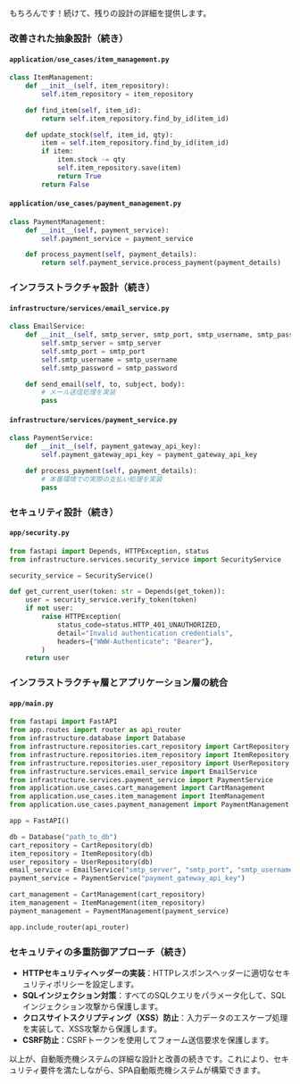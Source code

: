もちろんです！続けて、残りの設計の詳細を提供します。

### 改善された抽象設計（続き）

#### `application/use_cases/item_management.py`
```python
class ItemManagement:
    def __init__(self, item_repository):
        self.item_repository = item_repository

    def find_item(self, item_id):
        return self.item_repository.find_by_id(item_id)

    def update_stock(self, item_id, qty):
        item = self.item_repository.find_by_id(item_id)
        if item:
            item.stock -= qty
            self.item_repository.save(item)
            return True
        return False
```

#### `application/use_cases/payment_management.py`
```python
class PaymentManagement:
    def __init__(self, payment_service):
        self.payment_service = payment_service

    def process_payment(self, payment_details):
        return self.payment_service.process_payment(payment_details)
```

### インフラストラクチャ設計（続き）

#### `infrastructure/services/email_service.py`
```python
class EmailService:
    def __init__(self, smtp_server, smtp_port, smtp_username, smtp_password):
        self.smtp_server = smtp_server
        self.smtp_port = smtp_port
        self.smtp_username = smtp_username
        self.smtp_password = smtp_password

    def send_email(self, to, subject, body):
        # メール送信処理を実装
        pass
```

#### `infrastructure/services/payment_service.py`
```python
class PaymentService:
    def __init__(self, payment_gateway_api_key):
        self.payment_gateway_api_key = payment_gateway_api_key

    def process_payment(self, payment_details):
        # 本番環境での実際の支払い処理を実装
        pass
```

### セキュリティ設計（続き）

#### `app/security.py`
```python
from fastapi import Depends, HTTPException, status
from infrastructure.services.security_service import SecurityService

security_service = SecurityService()

def get_current_user(token: str = Depends(get_token)):
    user = security_service.verify_token(token)
    if not user:
        raise HTTPException(
            status_code=status.HTTP_401_UNAUTHORIZED,
            detail="Invalid authentication credentials",
            headers={"WWW-Authenticate": "Bearer"},
        )
    return user
```

### インフラストラクチャ層とアプリケーション層の統合

#### `app/main.py`
```python
from fastapi import FastAPI
from app.routes import router as api_router
from infrastructure.database import Database
from infrastructure.repositories.cart_repository import CartRepository
from infrastructure.repositories.item_repository import ItemRepository
from infrastructure.repositories.user_repository import UserRepository
from infrastructure.services.email_service import EmailService
from infrastructure.services.payment_service import PaymentService
from application.use_cases.cart_management import CartManagement
from application.use_cases.item_management import ItemManagement
from application.use_cases.payment_management import PaymentManagement

app = FastAPI()

db = Database("path_to_db")
cart_repository = CartRepository(db)
item_repository = ItemRepository(db)
user_repository = UserRepository(db)
email_service = EmailService("smtp_server", "smtp_port", "smtp_username", "smtp_password")
payment_service = PaymentService("payment_gateway_api_key")

cart_management = CartManagement(cart_repository)
item_management = ItemManagement(item_repository)
payment_management = PaymentManagement(payment_service)

app.include_router(api_router)
```

### セキュリティの多重防御アプローチ（続き）

- **HTTPセキュリティヘッダーの実装**：HTTPレスポンスヘッダーに適切なセキュリティポリシーを設定します。
- **SQLインジェクション対策**：すべてのSQLクエリをパラメータ化して、SQLインジェクション攻撃から保護します。
- **クロスサイトスクリプティング（XSS）防止**：入力データのエスケープ処理を実装して、XSS攻撃から保護します。
- **CSRF防止**：CSRFトークンを使用してフォーム送信要求を保護します。

以上が、自動販売機システムの詳細な設計と改善の続きです。これにより、セキュリティ要件を満たしながら、SPA自動販売機システムが構築できます。